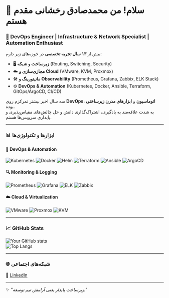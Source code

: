 # 👋 سلام! من محمدصادق رخشانی مقدم هستم  

### 🚀 DevOps Engineer | Infrastructure & Network Specialist | Automation Enthusiast  

بیش از **۱۳ سال تجربه تخصصی** در حوزه‌های زیر دارم:  
- 🖥️ **زیرساخت و شبکه** (Routing, Switching, Security)  
- ☁️ **مجازی‌سازی و Cloud** (VMware, KVM, Proxmox)  
- 🛠️ **مانیتورینگ و Observability** (Prometheus, Grafana, Zabbix, ELK Stack)  
- ⚙️ **DevOps & Automation** (Kubernetes, Docker, Ansible, Terraform, GitOps/ArgoCD, CI/CD)  

سه سال اخیر بیشتر تمرکزم روی **DevOps**، **اتوماسیون** و **ابزارهای مدرن زیرساختی** بوده.  
به شدت علاقه‌مند به یادگیری، اشتراک‌گذاری دانش و حل چالش‌های مقیاس‌پذیری و پایداری سرویس‌ها هستم.  

---

### 📊 ابزارها و تکنولوژی‌ها

#### 🧰 DevOps & Automation  
![Kubernetes](https://img.shields.io/badge/-Kubernetes-326ce5?logo=kubernetes&logoColor=white)
![Docker](https://img.shields.io/badge/-Docker-2496ED?logo=docker&logoColor=white)
![Helm](https://img.shields.io/badge/-Helm-0F1689?logo=helm&logoColor=white)
![Terraform](https://img.shields.io/badge/-Terraform-623CE4?logo=terraform&logoColor=white)
![Ansible](https://img.shields.io/badge/-Ansible-EE0000?logo=ansible&logoColor=white)
![ArgoCD](https://img.shields.io/badge/-ArgoCD-FC6D26?logo=argo&logoColor=white)

#### 🔍 Monitoring & Logging  
![Prometheus](https://img.shields.io/badge/-Prometheus-E6522C?logo=prometheus&logoColor=white)
![Grafana](https://img.shields.io/badge/-Grafana-F46800?logo=grafana&logoColor=white)
![ELK](https://img.shields.io/badge/-ELK-005571?logo=elastic&logoColor=white)
![Zabbix](https://img.shields.io/badge/-Zabbix-FF0000?logo=zabbix&logoColor=white)

#### ☁️ Cloud & Virtualization  
![VMware](https://img.shields.io/badge/-VMware-607078?logo=vmware&logoColor=white)
![Proxmox](https://img.shields.io/badge/-Proxmox-E57000?logo=proxmox&logoColor=white)
![KVM](https://img.shields.io/badge/-KVM-FA7343?logo=linux&logoColor=white)

---

### 📈 GitHub Stats  

![Your GitHub stats](https://github-readme-stats.vercel.app/api?username=USERNAME&show_icons=true&theme=radical)  
![Top Langs](https://github-readme-stats.vercel.app/api/top-langs/?username=USERNAME&layout=compact&theme=radical)  

---

### 🌐 شبکه‌های اجتماعی  

🔗 [LinkedIn](https://www.linkedin.com/in/لینک-لینکدین-خودت/)  

---

✨ *"زیرساخت پایدار یعنی آرامش تیم توسعه."*  
